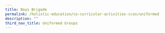 ```yaml
---
title: Boys Brigade
permalink: /holistic-education/co-curricular-activities-ccas/uniformed-groups/boys-brigade
description: ""
third_nav_title: Uniformed Groups
---
```

